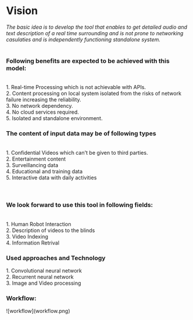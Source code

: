 # Vision<br>
  _The basic idea is to develop the tool that enables to get detailed audio and text description of a real time surrounding and is not prone to networking casulaties and is independently functioning standalone system._ 
    </br></br>
 
 <h3> 
    Following benefits are expected to be achieved with this model:</h3></br>
    1. Real-time Processing which is not achievable with APIs.</br>
    2. Content processing on local system isolated from the risks of network failure increasing the reliability.</br>
    3. No network dependency.</br>
    4. No cloud services required.</br>
    5. Isolated and standalone environment.

 </br> 
 <h3> The content of input data may be of following types</h3></br>
    1. Confidential Videos which can't be given to third parties.</br>
    2. Entertainment content </br>
    3. Surveillancing data </br>
    4. Educational and training data </br>
    5. Interactive data with daily activities</br>
   <br></br>
  <h3> We look forward to use this tool in following fields:</h3></br>
    1. Human Robot Interaction</br>
    2. Description of videos to the blinds</br>
    3. Video Indexing</br>
    4. Information Retrival</br>
   <h3>Used approaches and Technology</h3>
      1. Convolutional neural network</br>
      2. Recurrent neural network </br>
      3. Image and Video processing </br>
   <h3>Workflow:</h3>
   ![workflow](workflow.png)
